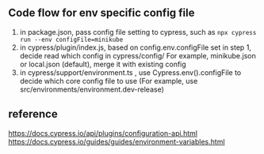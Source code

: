 ## Code flow for env specific config file

1. in package.json, pass config file setting to cypress, such as ```npx cypress run --env configFile=minikube```
2. in cypress/plugin/index.js,  based on config.env.configFile set in step 1, decide read which config in cypress/config/
   For example, minikube.json or local.json (default), merge it with existing config
3. in cypress/support/environment.ts , use Cypress.env().configFile to decide which core config file to use (For example, use src/environments/environment.dev-release)


## reference
https://docs.cypress.io/api/plugins/configuration-api.html
https://docs.cypress.io/guides/guides/environment-variables.html
